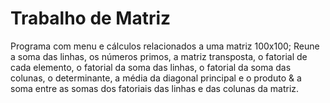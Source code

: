 # Trabalho de Matriz
Programa com menu e cálculos relacionados a uma matriz 100x100;
Reune a soma das linhas, os números primos, a matriz transposta, o fatorial de cada elemento, o fatorial da soma das linhas, o fatorial da soma das colunas, o determinante, a média da diagonal principal e o produto & a soma entre as somas dos fatoriais das linhas e das colunas da matriz.
